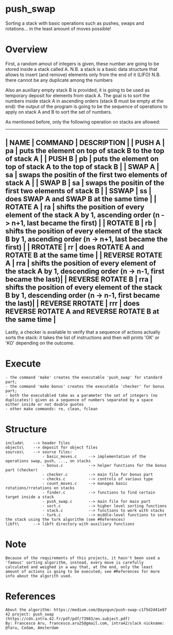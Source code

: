 # push_swap
Sorting a stack with basic operations such as pushes, swaps and rotations... in the least amount of moves possible!


# Overview
First, a random amout of integers is given, these number are going to be stored inside a stack called A.
	N.B. a stack is a basic data structure that allows to insert (and remove) elements only from the end of it (LIFO)
	N.B. there cannot be any duplicate among the numbers 

Also an auxiliary empty stack B is provided, it is going to be used as temporary deposit for elements from stack A.
The goal is to sort the numbers inside stack A in ascending orders (stack B must be empty at the end): the output of the program is going to be the sequence of operations to apply on stack A and B to sort the set of numbers.

As mentioned before, only the following operation on stacks are allowed:

 -------------------------------------------------------------------------------------------------------------------------------------------
| NAME	            | COMMAND |	DESCRIPTION																		    						|
| PUSH A            | pa      | puts the element on top of stack B to the top of stack A													|
| PUSH B            | pb      | puts the element on top of stack A to the top of stack B													|
| SWAP A            | sa      | swaps the positin of the first two elements of stack A														|
| SWAP B            | sa      | swaps the positin of the first two elements of stack B														|
| SSWAP				| ss      | does SWAP A and SWAP B at the same time																		|
| ROTATE A          | ra      | shifts the position of every element of the stack A by 1, ascending order (n -> n+1, last became the first)	|
| ROTATE B          | rb      | shifts the position of every element of the stack B by 1, ascending order (n -> n+1, last became the first) |
| RROTATE           | rr      | does ROTATE A and ROTATE B at the same time																	|
| REVERSE ROTATE A  | rra     | shifts the position of every element of the stack A by 1, descending order (n -> n-1, first became the last)|
| REVERSE ROTATE B  | rra     | shifts the position of every element of the stack B by 1, descending order (n -> n-1, first became the last)|
| REVERSE RROTATE	| rrr     | does REVERSE ROTATE A and REVERSE ROTATE B at the same time										     		|
 -------------------------------------------------------------------------------------------------------------------------------------------

Lastly, a checker is available to verify that a sequence of actions actually sorts the stack: it takes the list of instructions and then will prints 'OK' or 'KO' depending on the outcome.


# Execute
	- the command 'make' creates the executable 'push_swap' for standard part;
	- the command 'make bonus' creates the executable 'checker' for bonus part;
	- both the executabled take as a parameter the set of integers (no duplicates!) given as a sequence of numbers separated by a space either inside or not double quotes
	- other make commands: re, clean, fclean


# Structure
	include\  	--> header files
	objects\  	--> deposit for object files
	sources\  	--> source files:
	                - basic_moves.c		--> implementation of the operations swap, push, ..., on stacks
	                - bonus.c			--> helper functions for the bonus part (checker)
					- checker.c			--> main file for bonus part
					- checks.c			--> controls of various type
					- count_moves.c		--> manages basic rotations/rrotations on stacks
					- finder.c			--> functions to find certain target inside a stack
					- push_swap.c		--> main file for main part
					- sort.c			--> higher level sorting functions
					- stack.c			--> functions to work with stacks
					- turk.c			--> middle-level functions to sort the stack using the turk algorithm (see #References)
	libft\    	--> libft directory with auxiliary functions

# Note
	Because of the requirements of this projects, it hasn't been used a 'famous' sorting algorithm, instead, every move is carefully calculated and weighed in a way that, at the end, only the least amount of actions is going to be executed; see #References for more info about the algorith used.


# References
	About the algorithm: https://medium.com/@ayogun/push-swap-c1f5d2d41e97
    42 project: push_swap (https://cdn.intra.42.fr/pdf/pdf/73983/en.subject.pdf)
    By: Francesco Aru, francesco.aru25@gmail.com, intra42/slack nickname: @faru, Codam, Amsterdam
